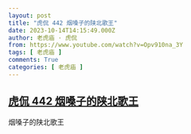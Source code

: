 ```yaml
---
layout: post
title: "虎侃 442 烟嗓子的陕北歌王"
date: 2023-10-14T14:15:49.000Z
author: 老虎庙 · 虎侃
from: https://www.youtube.com/watch?v=Opv910na_3Y
tags: [ 老虎庙 ]
comments: True
categories: [ 老虎庙 ]
---
```

<!--1697292949000-->
[虎侃 442 烟嗓子的陕北歌王](https://www.youtube.com/watch?v=Opv910na_3Y)
------

<div>
烟嗓子的陕北歌王
</div>
